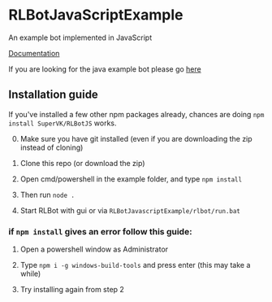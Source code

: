 # RLBotJavaScriptExample
An example bot implemented in JavaScript

[Documentation](https://github.com/SuperVK/RLBotJS)

If you are looking for the java example bot please go [here](https://github.com/RLBot/RLBotJavaExample)

## Installation guide

If you've installed a few other npm packages already, chances are doing `npm install SuperVK/RLBotJS` works.

0. Make sure you have git installed (even if you are downloading the zip instead of cloning)

1. Clone this repo (or download the zip)

2. Open cmd/powershell in the example folder, and type `npm install`

3. Then run `node .`

4. Start RLBot with gui or via `RLBotJavascriptExample/rlbot/run.bat` 


### if `npm install` gives an error follow this guide:

1. Open a powershell window as Administrator

2. Type `npm i -g windows-build-tools` and press enter (this may take a while)

3. Try installing again from step 2

